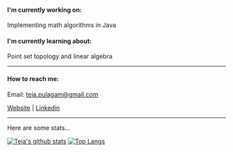#### I'm currently working on:
Implementing math algorithms in Java
#### I'm currently learning about:
Point set topology and linear algebra

<hr>

#### How to reach me:

Email: teja.pulagam@gmail.com

[Website](https://tejapulagam.com) |
[Linkedin](https://www.linkedin.com/in/tejapulagam/)

<hr>

Here are some stats...

[![Teja's github stats](https://github-readme-stats.vercel.app/api?username=tejapulagam&show_icons=true&hide_border=true&theme=github_dark)](https://github.com/anuraghazra/github-readme-stats)
[![Top Langs](https://github-readme-stats.vercel.app/api/top-langs/?username=tejapulagam&layout=compact&hide_border=true&exclude_repo=tejapulagam.github.io&theme=github_dark)](https://tejapulagam.com)
